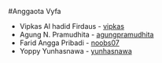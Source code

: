 #Anggaota Vyfa
- Vipkas Al hadid Firdaus - [vipkas](https://github.com/vipkas)
- Agung N. Pramudhita - [agungpramudhita](https://github.com/agungpramudhita)
- Farid Angga Pribadi - [noobs07](https://github.com/noobs07)
- Yoppy Yunhasnawa - [yunhasnawa](https://github.com/yunhasnawa)


